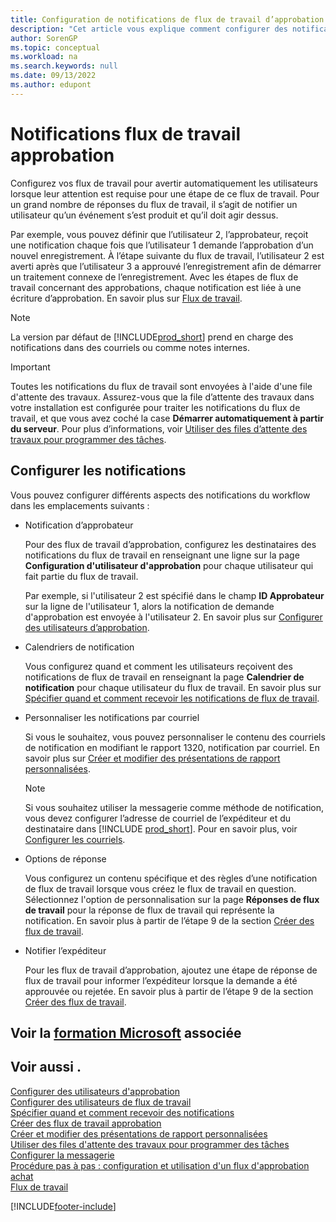 ```yaml
---
title: Configuration de notifications de flux de travail d’approbation
description: "Cet article vous explique comment configurer des notifications de flux de travail pour alerter un utilisateur qu’un événement s’est produit auquel il doit réagir\_; une réponse de flux de travail est requise."
author: SorenGP
ms.topic: conceptual
ms.workload: na
ms.search.keywords: null
ms.date: 09/13/2022
ms.author: edupont
---
```

# Notifications flux de travail approbation

Configurez vos flux de travail pour avertir automatiquement les utilisateurs lorsque leur attention est requise pour une étape de ce flux de travail. Pour un grand nombre de réponses du flux de travail, il s’agit de notifier un utilisateur qu’un événement s’est produit et qu’il doit agir dessus.

Par exemple, vous pouvez définir que l’utilisateur 2, l’approbateur, reçoit une notification chaque fois que l’utilisateur 1 demande l’approbation d’un nouvel enregistrement. À l’étape suivante du flux de travail, l’utilisateur 2 est averti après que l’utilisateur 3 a approuvé l’enregistrement afin de démarrer un traitement connexe de l’enregistrement. Avec les étapes de flux de travail concernant des approbations, chaque notification est liée à une écriture d’approbation. En savoir plus sur [Flux de travail](across-workflow.md).  

> [!NOTE]  
> La version par défaut de [!INCLUDE[prod_short](includes/prod_short.md)] prend en charge des notifications dans des courriels ou comme notes internes.  

> [!IMPORTANT]  
> Toutes les notifications du flux de travail sont envoyées à l'aide d'une file d'attente des travaux. Assurez-vous que la file d’attente des travaux dans votre installation est configurée pour traiter les notifications du flux de travail, et que vous avez coché la case **Démarrer automatiquement à partir du serveur**. Pour plus d’informations, voir [Utiliser des files d’attente des travaux pour programmer des tâches](admin-job-queues-schedule-tasks.md).

## Configurer les notifications

Vous pouvez configurer différents aspects des notifications du workflow dans les emplacements suivants :  

* Notification d’approbateur

  Pour des flux de travail d’approbation, configurez les destinataires des notifications du flux de travail en renseignant une ligne sur la page **Configuration d'utilisateur d'approbation** pour chaque utilisateur qui fait partie du flux de travail.  

  Par exemple, si l'utilisateur 2 est spécifié dans le champ **ID Approbateur** sur la ligne de l'utilisateur 1, alors la notification de demande d'approbation est envoyée à l'utilisateur 2. En savoir plus sur [Configurer des utilisateurs d’approbation](across-how-to-set-up-approval-users.md). 
  
* Calendriers de notification

  Vous configurez quand et comment les utilisateurs reçoivent des notifications de flux de travail en renseignant la page **Calendrier de notification** pour chaque utilisateur du flux de travail. En savoir plus sur [Spécifier quand et comment recevoir les notifications de flux de travail](across-how-to-specify-when-and-how-to-receive-notifications.md). 
  
* Personnaliser les notifications par courriel

  Si vous le souhaitez, vous pouvez personnaliser le contenu des courriels de notification en modifiant le rapport 1320, notification par courriel. En savoir plus sur [Créer et modifier des présentations de rapport personnalisées](ui-how-create-custom-report-layout.md).  

  > [!NOTE]
  > Si vous souhaitez utiliser la messagerie comme méthode de notification, vous devez configurer l’adresse de courriel de l’expéditeur et du destinataire dans [!INCLUDE [prod_short](includes/prod_short.md)]. Pour en savoir plus, voir [Configurer les courriels](admin-how-setup-email.md).
  
* Options de réponse

  Vous configurez un contenu spécifique et des règles d’une notification de flux de travail lorsque vous créez le flux de travail en question. Sélectionnez l'option de personnalisation sur la page **Réponses de flux de travail** pour la réponse de flux de travail qui représente la notification. En savoir plus à partir de l’étape 9 de la section [Créer des flux de travail](across-how-to-create-workflows.md#to-create-a-workflow). 
  
* Notifier l’expéditeur

  Pour les flux de travail d’approbation, ajoutez une étape de réponse de flux de travail pour informer l’expéditeur lorsque la demande a été approuvée ou rejetée. En savoir plus à partir de l’étape 9 de la section [Créer des flux de travail](across-how-to-create-workflows.md#to-create-a-workflow).   

## Voir la [formation Microsoft](/training/modules/create-workflows/) associée

## Voir aussi .

[Configurer des utilisateurs d'approbation](across-how-to-set-up-approval-users.md)  
[Configurer des utilisateurs de flux de travail](across-how-to-set-up-workflow-users.md)  
[Spécifier quand et comment recevoir des notifications](across-how-to-specify-when-and-how-to-receive-notifications.md)  
[Créer des flux de travail approbation](across-how-to-create-workflows.md)  
[Créer et modifier des présentations de rapport personnalisées](ui-how-create-custom-report-layout.md)  
[Utiliser des files d'attente des travaux pour programmer des tâches](admin-job-queues-schedule-tasks.md)  
[Configurer la messagerie](admin-how-setup-email.md)  
[Procédure pas à pas : configuration et utilisation d'un flux d'approbation achat](walkthrough-setting-up-and-using-a-purchase-approval-workflow.md)  
[Flux de travail](across-workflow.md)  

[!INCLUDE[footer-include](includes/footer-banner.md)]
